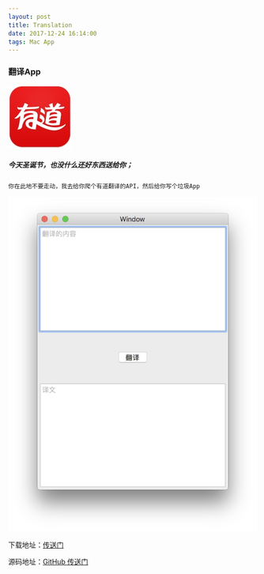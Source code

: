 ```yaml
---
layout: post
title: Translation
date: 2017-12-24 16:14:00
tags: Mac App
---
```


### 翻译App
![icon](/assets/2017-12-25/1.jpg)

##### 今天圣诞节，也没什么还好东西送给你；
`你在此地不要走动，我去给你爬个有道翻译的API，然后给你写个垃圾App`

![image](/assets/2017-12-25/2.jpg)

下载地址：[传送门](http://down.codersworld.cn/Translation.zip)

源码地址：[GitHub 传送门](https://github.com/oneyian/Translation)





